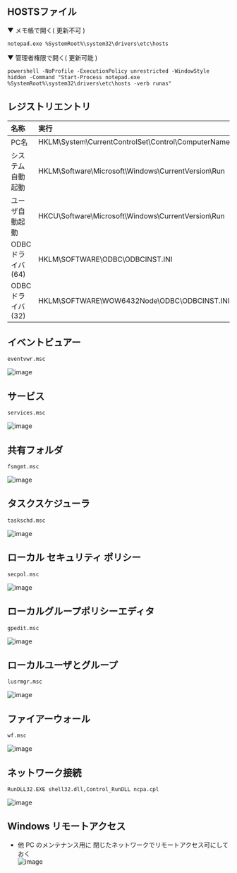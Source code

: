 ## HOSTSファイル
▼ メモ帳で開く( 更新不可 )
```
notepad.exe %SystemRoot%\system32\drivers\etc\hosts
```
▼ 管理者権限で開く( 更新可能 )
```
powershell -NoProfile -ExecutionPolicy unrestricted -WindowStyle hidden -Command "Start-Process notepad.exe %SystemRoot%\system32\drivers\etc\hosts -verb runas"
```
## レジストリエントリ

| 名称 | 実行
| :--- | :--- 
| PC名 | HKLM\System\CurrentControlSet\Control\ComputerName\ComputerName
| システム自動起動 | HKLM\Software\Microsoft\Windows\CurrentVersion\Run
| ユーザ自動起動 | HKCU\Software\Microsoft\Windows\CurrentVersion\Run
| ODBCドライバ(64) | HKLM\SOFTWARE\ODBC\ODBCINST.INI
| ODBCドライバ(32) | HKLM\SOFTWARE\WOW6432Node\ODBC\ODBCINST.INI

## イベントビュアー
```
eventvwr.msc
```
![image](https://user-images.githubusercontent.com/1501327/145759593-ceba9efd-61ab-4100-a075-0024e7b52e19.png)

## サービス
```
services.msc 
```
![image](https://user-images.githubusercontent.com/1501327/145759944-57438ea4-b36a-4fbf-9cc4-e8561f226fed.png)

## 共有フォルダ
```
fsmgmt.msc
```
![image](https://user-images.githubusercontent.com/1501327/145760588-fe44bef8-26f6-4f20-ad4c-4a7043e3236c.png)

## タスクスケジューラ
```
taskschd.msc
```
![image](https://user-images.githubusercontent.com/1501327/145761023-878657e6-e0fa-4e10-ad75-8734ef141456.png)

## ローカル セキュリティ ポリシー
```
secpol.msc
```
![image](https://user-images.githubusercontent.com/1501327/145761658-9c1b3a44-cdd1-4033-9b1c-4dedd0372ab2.png)


## ローカルグループポリシーエディタ
```
gpedit.msc
```
![image](https://user-images.githubusercontent.com/1501327/145762627-3b6c1eb5-0b36-430a-bc56-541ed7377095.png)

## ローカルユーザとグループ
```
lusrmgr.msc
```
![image](https://user-images.githubusercontent.com/1501327/145763411-71286583-363d-487a-8c8c-cea984a39f04.png)

## ファイアーウォール
```
wf.msc
```
![image](https://user-images.githubusercontent.com/1501327/145764000-2bbdf2a7-833d-410b-830b-450057ca877c.png)


## ネットワーク接続
```
RunDLL32.EXE shell32.dll,Control_RunDLL ncpa.cpl
```
![image](https://user-images.githubusercontent.com/1501327/145763147-9f1c3c1f-58c3-40c3-9164-fc7dd64f563d.png)


## Windows リモートアクセス
  - 他 PC のメンテナンス用に 閉じたネットワークでリモートアクセス可にしておく\
  ![image](https://user-images.githubusercontent.com/1501327/163701572-1be97bcf-a8fd-4175-9f69-1d152ba2cc56.png)
